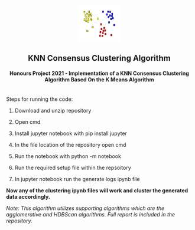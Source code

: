 <div align="center">
<a href="https://github.com/rdedo099/HonoursProject2021">
<img src="images/cluster.svg" alt="Logo" width="120" height="100">
</a>
<h2>KNN Consensus Clustering Algorithm</h3>
<h4>Honours Project 2021 - Implementation of a KNN Consensus Clustering Algorithm Based On the K Means Algorithm</h4>
</div>
<div>
<p>
<br/>
Steps for running the code:

1. Download and unzip repository

2. Open cmd

3. Install jupyter notebook with pip install jupyter

4. In the file location of the repository open cmd

5. Run the notebook with python -m notebook

6. Run the required setup file within the repsoitory

7. In jupyter notebook run the generate logs ipynb file

<b>Now any of the clustering ipynb files will work and cluster the generated data accordingly. </b>

<i>Note: This algorithm utilizes supporting algorithms which are the agglomerative and HDBScan algorithms. Full report is included in the repository.</i>
</p>
</div>

